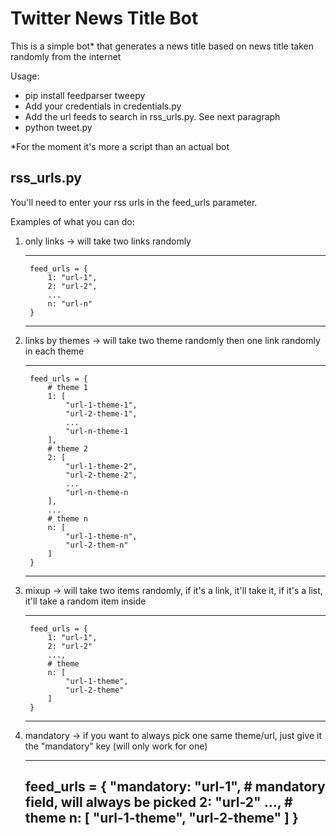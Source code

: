 # Twitter News Title Bot

This is a simple bot* that generates a news title based on news title 
taken randomly from the internet

Usage:
- pip install feedparser tweepy
- Add your credentials in credentials.py
- Add the url feeds to search in rss_urls.py. See next paragraph
- python tweet.py

*For the moment it's more a script than an actual bot


## rss_urls.py
You'll need to enter your rss urls in the feed_urls parameter.

Examples of what you can do:

1. only links -> will take two links randomly

    ---
    
        feed_urls = {
            1: "url-1",
            2: "url-2",
            ...
            n: "url-n"
        }
    ---
2. links by themes -> will take two theme randomly then one link randomly in each theme

    ---
    
        feed_urls = {
            # theme 1
            1: [
                "url-1-theme-1",
                "url-2-theme-1",
                ...
                "url-n-theme-1
            ],
            # theme 2
            2: [
                "url-1-theme-2",
                "url-2-theme-2",
                ...
                "url-n-theme-n
            ],
            ...
            # theme n
            n: [
                "url-1-theme-n",
                "url-2-them-n"
            ]
        }
    ---
3. mixup -> will take two items randomly, if it's a link, it'll take it, if it's a list, it'll take a random item inside
    
    ---
        
        feed_urls = {
            1: "url-1",
            2: "url-2"
            ...,
            # theme
            n: [
                "url-1-theme",
                "url-2-theme"
            ]
        }
    ---
    
4. mandatory -> if you want to always pick one same theme/url,
just give it the "mandatory" key (will only work for one)

    ---
    feed_urls = {
            "mandatory: "url-1",  # mandatory field, will always be picked
            2: "url-2"
            ...,
            # theme
            n: [
                "url-1-theme",
                "url-2-theme"
            ]
        }
    ---